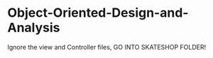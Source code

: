 # Object-Oriented-Design-and-Analysis
Ignore the view and Controller files, GO INTO SKATESHOP FOLDER!

